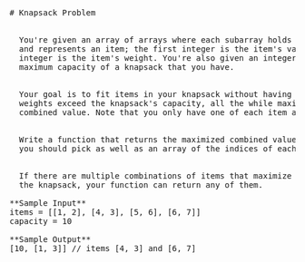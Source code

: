 <pre>
# Knapsack Problem


  You're given an array of arrays where each subarray holds two integer values
  and represents an item; the first integer is the item's value, and the second
  integer is the item's weight. You're also given an integer representing the
  maximum capacity of a knapsack that you have.


  Your goal is to fit items in your knapsack without having the sum of their
  weights exceed the knapsack's capacity, all the while maximizing their
  combined value. Note that you only have one of each item at your disposal.


  Write a function that returns the maximized combined value of the items that
  you should pick as well as an array of the indices of each item picked.


  If there are multiple combinations of items that maximize the total value in
  the knapsack, your function can return any of them.

**Sample Input**
items = [[1, 2], [4, 3], [5, 6], [6, 7]]
capacity = 10

**Sample Output**
[10, [1, 3]] // items [4, 3] and [6, 7]

</pre>